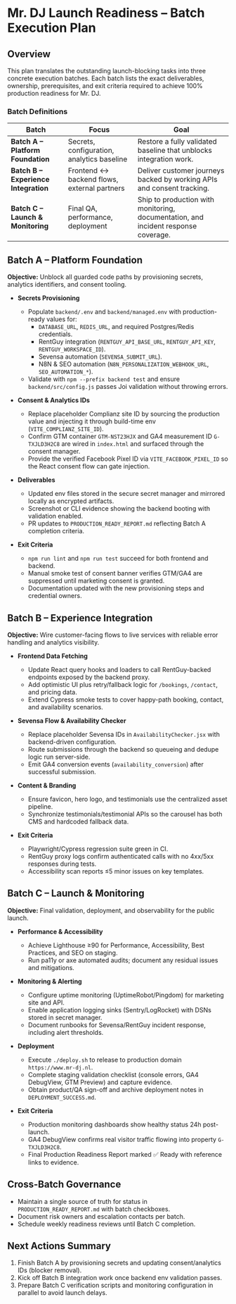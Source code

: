 # Mr. DJ Launch Readiness – Batch Execution Plan

## Overview
This plan translates the outstanding launch-blocking tasks into three concrete execution batches. Each batch lists the exact deliverables, ownership, prerequisites, and exit criteria required to achieve 100% production readiness for Mr. DJ.

### Batch Definitions
| Batch | Focus | Goal |
| --- | --- | --- |
| **Batch A – Platform Foundation** | Secrets, configuration, analytics baseline | Restore a fully validated baseline that unblocks integration work.
| **Batch B – Experience Integration** | Frontend ↔ backend flows, external partners | Deliver customer journeys backed by working APIs and consent tracking.
| **Batch C – Launch & Monitoring** | Final QA, performance, deployment | Ship to production with monitoring, documentation, and incident response coverage.

## Batch A – Platform Foundation
**Objective:** Unblock all guarded code paths by provisioning secrets, analytics identifiers, and consent tooling.

- **Secrets Provisioning**
  - Populate `backend/.env` and `backend/managed.env` with production-ready values for:
    - `DATABASE_URL`, `REDIS_URL`, and required Postgres/Redis credentials.
    - RentGuy integration (`RENTGUY_API_BASE_URL`, `RENTGUY_API_KEY`, `RENTGUY_WORKSPACE_ID`).
    - Sevensa automation (`SEVENSA_SUBMIT_URL`).
    - N8N & SEO automation (`N8N_PERSONALIZATION_WEBHOOK_URL`, `SEO_AUTOMATION_*`).
  - Validate with `npm --prefix backend test` and ensure `backend/src/config.js` passes Joi validation without throwing errors.

- **Consent & Analytics IDs**
  - Replace placeholder Complianz site ID by sourcing the production value and injecting it through build-time env (`VITE_COMPLIANZ_SITE_ID`).
  - Confirm GTM container `GTM-NST23HJX` and GA4 measurement ID `G-TXJLD3H2C8` are wired in `index.html` and surfaced through the consent manager.
  - Provide the verified Facebook Pixel ID via `VITE_FACEBOOK_PIXEL_ID` so the React consent flow can gate injection.

- **Deliverables**
  - Updated env files stored in the secure secret manager and mirrored locally as encrypted artifacts.
  - Screenshot or CLI evidence showing the backend booting with validation enabled.
  - PR updates to `PRODUCTION_READY_REPORT.md` reflecting Batch A completion criteria.

- **Exit Criteria**
  - `npm run lint` and `npm run test` succeed for both frontend and backend.
  - Manual smoke test of consent banner verifies GTM/GA4 are suppressed until marketing consent is granted.
  - Documentation updated with the new provisioning steps and credential owners.

## Batch B – Experience Integration
**Objective:** Wire customer-facing flows to live services with reliable error handling and analytics visibility.

- **Frontend Data Fetching**
  - Update React query hooks and loaders to call RentGuy-backed endpoints exposed by the backend proxy.
  - Add optimistic UI plus retry/fallback logic for `/bookings`, `/contact`, and pricing data.
  - Extend Cypress smoke tests to cover happy-path booking, contact, and availability scenarios.

- **Sevensa Flow & Availability Checker**
  - Replace placeholder Sevensa IDs in `AvailabilityChecker.jsx` with backend-driven configuration.
  - Route submissions through the backend so queueing and dedupe logic run server-side.
  - Emit GA4 conversion events (`availability_conversion`) after successful submission.

- **Content & Branding**
  - Ensure favicon, hero logo, and testimonials use the centralized asset pipeline.
  - Synchronize testimonials/testimonial APIs so the carousel has both CMS and hardcoded fallback data.

- **Exit Criteria**
  - Playwright/Cypress regression suite green in CI.
  - RentGuy proxy logs confirm authenticated calls with no 4xx/5xx responses during tests.
  - Accessibility scan reports ≤5 minor issues on key templates.

## Batch C – Launch & Monitoring
**Objective:** Final validation, deployment, and observability for the public launch.

- **Performance & Accessibility**
  - Achieve Lighthouse ≥90 for Performance, Accessibility, Best Practices, and SEO on staging.
  - Run pa11y or axe automated audits; document any residual issues and mitigations.

- **Monitoring & Alerting**
  - Configure uptime monitoring (UptimeRobot/Pingdom) for marketing site and API.
  - Enable application logging sinks (Sentry/LogRocket) with DSNs stored in secret manager.
  - Document runbooks for Sevensa/RentGuy incident response, including alert thresholds.

- **Deployment**
  - Execute `./deploy.sh` to release to production domain `https://www.mr-dj.nl`.
  - Complete staging validation checklist (console errors, GA4 DebugView, GTM Preview) and capture evidence.
  - Obtain product/QA sign-off and archive deployment notes in `DEPLOYMENT_SUCCESS.md`.

- **Exit Criteria**
  - Production monitoring dashboards show healthy status 24h post-launch.
  - GA4 DebugView confirms real visitor traffic flowing into property `G-TXJLD3H2C8`.
  - Final Production Readiness Report marked ✅ Ready with reference links to evidence.

## Cross-Batch Governance
- Maintain a single source of truth for status in `PRODUCTION_READY_REPORT.md` with batch checkboxes.
- Document risk owners and escalation contacts per batch.
- Schedule weekly readiness reviews until Batch C completion.

## Next Actions Summary
1. Finish Batch A by provisioning secrets and updating consent/analytics IDs (blocker removal).
2. Kick off Batch B integration work once backend env validation passes.
3. Prepare Batch C verification scripts and monitoring configuration in parallel to avoid launch delays.

